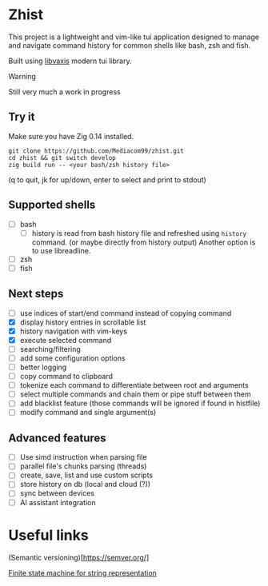 # Zhist
This project is a lightweight and vim-like tui application designed 
to manage and navigate command history for common shells like bash, zsh and fish.

Built using [libvaxis](https://github.com/rockorager/libvaxis) modern tui library.

> [!WARNING]
> Still very much a work in progress

## Try it 
Make sure you have Zig 0.14 installed.
```shell
git clone https://github.com/Mediacom99/zhist.git
cd zhist && git switch develop
zig build run -- <your bash/zsh history file>
```
(q to quit, jk for up/down, enter to select and print to stdout)

## Supported shells
- [ ] bash
    - [ ] history is read from bash history file and refreshed using `history` command.
          (or maybe directly from history output)
      Another option is to use libreadline.
- [ ] zsh
- [ ] fish

## Next steps
- [ ] use indices of start/end command instead of copying command
- [x] display history entries in scrollable list
- [x] history navigation with vim-keys
- [x] execute selected command
- [ ] searching/filtering
- [ ] add some configuration options
- [ ] better logging
- [ ] copy command to clipboard
- [ ] tokenize each command to differentiate between root and arguments
- [ ] select multiple commands and chain them or pipe stuff between them
- [ ] add blacklist feature (those commands will be ignored if found in histfile)
- [ ] modify command and single argument(s)

## Advanced features

- [ ] Use simd instruction when parsing file
- [ ] parallel file's chunks parsing (threads)
- [ ] create, save, list and use custom scripts
- [ ] store history on db (local and cloud (?))
- [ ] sync between devices
- [ ] AI assistant integration

# Useful links
(Semantic versioning)[https://semver.org/]

[Finite state machine for string representation](https://burntsushi.net/transducers/#fsa-construction)

